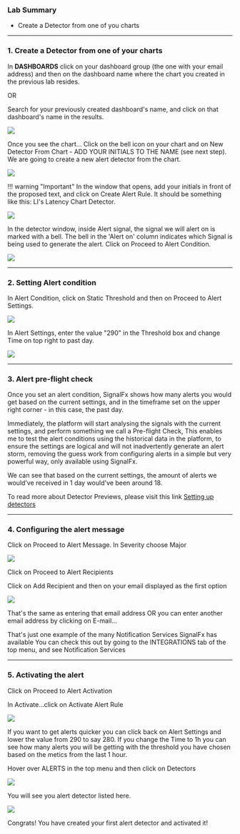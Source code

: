 ### Lab Summary
* Create a Detector from one of you charts

---

### 1. Create a Detector from one of your charts
In **DASHBOARDS** click on your dashboard group (the one with your email address) and then on the dashboard name where the chart you created in the previous lab resides.

OR 

Search for your previously created dashboard's name, and click on that dashboard's name in the results.

![](../images/M1-l2-1.png)
 
Once you see the chart...
Click on the bell icon  on your chart and on New Detector From Chart - ADD YOUR INITIALS TO THE NAME (see next step).
We are going to create a new alert detector from the chart.

![](../images/M1-l2-2.png) 

!!! warning "Important"
    In the window that opens, add your initials in front of the proposed text, and click on Create Alert Rule.
    It should be something like this: LI's Latency Chart Detector.

![](../images/M1-l2-3.png)  

In the detector window, inside Alert signal, the signal we will alert on is marked with a bell.
The bell in the 'Alert on' column indicates which Signal is being used to generate the alert. Click on Proceed to Alert Condition.

![](../images/M1-l2-4.png)  

---

### 2. Setting Alert condition
In Alert Condition, click on Static Threshold and then on Proceed to Alert Settings.

![](../images/M1-l2-5.png)  

In Alert Settings, enter the value "290" in the Threshold box and change Time on top right to past day.

![](../images/M1-l2-6.png)   

---

### 3. Alert pre-flight check
Once you set an alert condition, SignalFx shows how many alerts you would get based on the current settings, and in the timeframe set on the upper right corner - in this case, the past day.

Immediately, the platform will start analysing the signals with the current settings, and perform something we call a Pre-flight Check, This enables me to test the alert conditions using the historical data in the platform, to ensure the settings are logical and will not inadvertently generate an alert storm, removing the guess work from configuring alerts in a simple but very powerful way, only available using SignalFx.

We can see that based on the current settings, the amount of alerts we would’ve received in 1 day would've been around 18.

To read more about Detector Previews, please visit this link 
[Setting up detectors](https://docs.signalfx.com/en/latest/detect-alert/set-up-detectors.html#previewing-the-results-of-a-detector)

---

### 4. Configuring the alert message
Click on Proceed to Alert Message. In Severity choose Major

![](../images/M1-l2-7.png)  

Click on Proceed to Alert Recipients

Click on Add Recipient and then on your email displayed as the first option

![](../images/M1-l2-8.png)   

That's the same as entering that email address
OR you can enter another email address by clicking on E-mail...

That's just one example of the many Notification Services SignalFx has available
You can check this out by going to the INTEGRATIONS tab of the top menu, and see Notification Services 

---

### 5. Activating the alert
Click on Proceed to Alert Activation

In Activate...click on Activate Alert Rule

![](../images/M1-l2-9.png)  
 
If you want to get alerts quicker you can click back on Alert Settings and lower the value from 290 to say 280.
If you change the Time to 1h you can see how many alerts you will be getting with the threshold you have chosen based on the metics from the last 1 hour.

Hover over ALERTS in the top menu and then click on Detectors

![](../images/M1-l2-10.png) 

You will see you alert detector listed here.

![](../images/M1-l2-11.png) 

Congrats! You have created your first alert detector and activated it!

